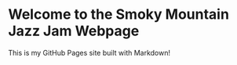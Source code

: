  # Welcome to the Smoky Mountain Jazz Jam Webpage
   
   This is my GitHub Pages site built with Markdown!
